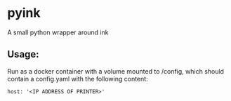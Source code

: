 # pyink
A small python wrapper around ink

## Usage:

Run as a docker container with a volume mounted to /config, which should contain a config.yaml with the following content:

```
host: '<IP ADDRESS OF PRINTER>'
```
